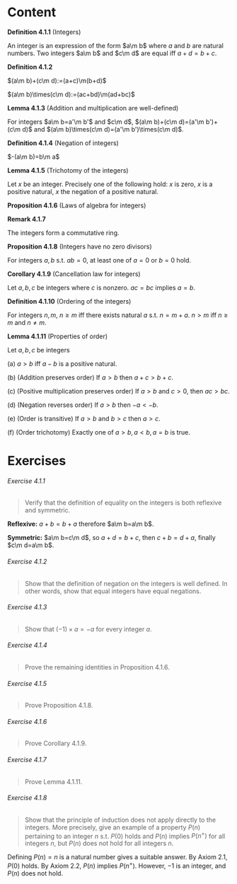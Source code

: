 $\newcommand{\m}{\mathrm{\textemdash}}$

# Content

**Definition 4.1.1** (Integers)

An integer is an expression of the form $a\m b$ where $a$ and $b$ are natural numbers. Two integers $a\m b$ and $c\m d$ are equal iff $a+d=b+c$.



**Definition 4.1.2**

$(a\m b)+(c\m d):=(a+c)\m(b+d)$ 

$(a\m b)\times(c\m d):=(ac+bd)\m(ad+bc)$



**Lemma 4.1.3** (Addition and multiplication are well-defined)

For integers $a\m b=a'\m b'$ and $c\m d$, $(a\m b)+(c\m d)=(a'\m b')+(c\m d)$ and $(a\m b)\times(c\m d)=(a'\m b')\times(c\m d)$.



**Definition 4.1.4** (Negation of integers)

$-(a\m b)=b\m a$



**Lemma 4.1.5** (Trichotomy of the integers)

Let $x$ be an integer. Precisely one of the following hold: $x$ is zero, $x$ is a positive natural, $x$ the negation of a positive natural.



**Proposition 4.1.6** (Laws of algebra for integers)

**Remark 4.1.7**

The integers form a commutative ring.



**Proposition 4.1.8** (Integers have no zero divisors)

For integers $a,b$ s.t. $ab=0$, at least one of $a=0$ or $b=0$ hold.



**Corollary 4.1.9** (Cancellation law for integers)

Let $a,b,c$ be integers where $c$ is nonzero. $ac=bc$ implies $a=b$.



**Definition 4.1.10** (Ordering of the integers)

For integers $n,m$, $n\geq m$ iff there exists natural $a$ s.t. $n=m+a$. $n>m$ iff $n\geq m$ and $n\neq m$.



**Lemma 4.1.11** (Properties of order)

Let $a,b,c$ be integers

(a) $a>b$ iff $a-b$ is a positive natural.

(b) (Addition preserves order) If $a>b$ then $a+c>b+c$.

(c) (Positive multiplication preserves order) If $a>b$ and $c>0$, then $ac>bc$.

(d) (Negation reverses order) If $a>b$ then $-a<-b$.

(e) (Order is transitive) If $a>b$ and $b>c$ then $a>c$.

(f) (Order trichotomy) Exactly one of $a>b,a<b,a=b$ is true.

# Exercises

###### Exercise 4.1.1

> Verify that the definition of equality on the integers is both reflexive and symmetric.



**Reflexive:** $a+b=b+a$ therefore $a\m b=a\m b$.

**Symmetric:** $a\m b=c\m d$, so $a+d=b+c$, then $c+b=d+a$, finally $c\m d=a\m b$.

###### Exercise 4.1.2

> Show that the definition of negation on the integers is well defined. In other words, show that equal integers have equal negations.





###### Exercise 4.1.3

> Show that $(-1)\times a=-a$ for every integer $a$.



###### Exercise 4.1.4

> Prove the remaining identities in Proposition 4.1.6.



###### Exercise 4.1.5

> Prove Proposition 4.1.8.



###### Exercise 4.1.6

> Prove Corollary 4.1.9.





###### Exercise 4.1.7

> Prove Lemma 4.1.11.





###### Exercise 4.1.8

> Show that the principle of induction does not apply directly to the integers. More precisely, give an example of a property $P(n)$ pertaining to an integer $n$ s.t. $P(0)$ holds and $P(n)$ implies $P(n^+)$ for all integers $n$, but $P(n)$ does not hold for all integers $n$.



Defining $P(n)=n\text{ is a natural number}$ gives a suitable answer. By Axiom 2.1, $P(0)$ holds. By Axiom 2.2, $P(n)$ implies $P(n^+)$. However, $-1$ is an integer, and $P(n)$ does not hold.
